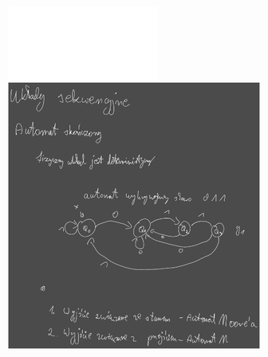 ![](Notatki/Semestr%203/Logika%20układów%20cyfrowych/Wykłady/Wykład%203/LUC%20w4_5.pdf)
![](Notatki/Semestr%203/Logika%20układów%20cyfrowych/Wykłady/Wykład%203/Drawing%202023-11-09%2017.22.41.excalidraw.svg)